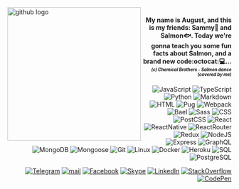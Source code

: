<img align="left" height="300px" alt="github logo" title="asshole :3" src="https://camo.githubusercontent.com/e15e75521862be103c834df436a8f9e075c945e5/68747470733a2f2f6d656469612e67697068792e636f6d2f6d656469612f6475334a336358797a686a3735494f6776412f67697068792e676966" />

<span markdown="1" align="right">

#### My name is August, and this is my friends: Sammy:tropical_fish: and Salmon:fish:. Today we're gonna teach you some fun facts about Salmon, and a brand new code:octocat::computer:... *<sub><sup>(c) Chemical Brothers - Salmon dance (covered by me)*</sup></sub>

![JavaScript](https://img.shields.io/badge/-JavaScript-000?&logo=JavaScript) ![TypeScript](https://img.shields.io/badge/-TypeScript-000?&logo=TypeScript&logoColor=007ACC) ![Python](https://img.shields.io/badge/-Python-000?&logo=python) ![Markdown](https://img.shields.io/badge/-Markdown-000?&logo=markdown) ![HTML](https://img.shields.io/badge/-HTML-000?&logo=html5) ![Pug](https://img.shields.io/badge/-Pug/Jade-000?&logo=html5) ![Webpack](https://img.shields.io/badge/-Webpack-000?&logo=webpack) ![Bael](https://img.shields.io/badge/-Babel-000?&logo=babel) ![Sass](https://img.shields.io/badge/-Sass-000?&logo=Sass) ![CSS](https://img.shields.io/badge/-CSS-000?&logo=css3) ![PostCSS](https://img.shields.io/badge/-PostCSS-000?&logo=postcss) ![React](https://img.shields.io/badge/-React-000?&logo=react)  ![ReactNative](https://img.shields.io/badge/-React_Native-000?&logo=react) ![ReactRouter](https://img.shields.io/badge/-React_Router-000?&logo=react-router) ![Redux](https://img.shields.io/badge/-Redux-000?&logo=redux) ![NodeJS](https://img.shields.io/badge/-NodeJS-000?&logo=Node.js) ![Express](https://img.shields.io/badge/-Express-000?&logo=Node.js) ![GraphQL](https://img.shields.io/badge/-QraphQL-000?&logo=graphql) ![MongoDB](https://img.shields.io/badge/-MongoDB-000?&logo=mongodb) ![Mongoose](https://img.shields.io/badge/-Mongoose-000?&logo=mongodb) ![Git](https://img.shields.io/badge/-Git-000?&logo=git) ![Linux](https://img.shields.io/badge/-unix-000?&logo=linux) ![Docker](https://img.shields.io/badge/-Docker-000?&logo=docker) ![Heroku](https://img.shields.io/badge/-Heroku-000?&logo=heroku) ![SQL](https://img.shields.io/badge/-SQL-000?&logo=MySQL) ![PostgreSQL](https://img.shields.io/badge/-PostgreSQL-000?&logo=postgresql)

[![Telegram](https://img.shields.io/badge/-telegram-000?&logo=telegram)](http://t.me/bringmetheaugust) [![mail](https://img.shields.io/badge/-mail-000?&logo=gmail)](mailto:bringmetheaugust@gmail.com) [![Facebook](https://img.shields.io/badge/-Facebook-000?&logo=facebook)](http://facebook.com/bringmetheaugust) [![Skype](https://img.shields.io/badge/-Skype-000?&logo=skype)](skype:paipo0?chat) [![LinkedIn](https://img.shields.io/badge/-LinkedIn-000?&logo=linkedin)](https://www.linkedin.com/in/andrew-slabous-8b46a7199?lipi=urn%3Ali%3Apage%3Ad_flagship3_profile_view_base_contact_details%3BdxlFJDgAR62MnTZgOOcWzA%3D%3D) [![StackOverflow](https://img.shields.io/badge/-StackOverflow-000?&logo=stackoverflow)](https://ru.stackoverflow.com/users/310984/%d0%90%d0%b2%d0%b3%d1%83%d1%81%d1%82) [![CodePen](https://img.shields.io/badge/-CodePen-000?&logo=codepen)](https://codepen.io/august_august)

</span>
